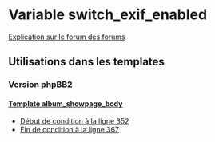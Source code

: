 # Variable switch_exif_enabled
[Explication sur le forum des forums](http://forum.forumactif.com/t294113-listing-des-variables#switch_exif_enabled)

## Utilisations dans les templates

### Version phpBB2

#### [Template album_showpage_body](subsilver/album_showpage_body.md)
* [Début de condition à la ligne 352](../subsilver/album_showpage_body.tpl#L352)
* [Fin de condition à la ligne 367](../subsilver/album_showpage_body.tpl#L367)